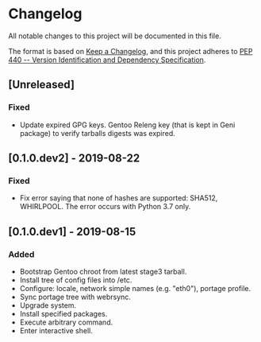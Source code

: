 # Changelog

All notable changes to this project will be documented in this file.

The format is based on [Keep a Changelog][kchng], and this project
adheres to [PEP 440 -- Version Identification and Dependency
Specification][pep440].

[kchng]: https://keepachangelog.com/en/1.0.0/
[pep440]: https://www.python.org/dev/peps/pep-0440/


## [Unreleased]

### Fixed

- Update expired GPG keys. Gentoo Releng key (that is kept in Geni
  package) to verify tarballs digests was expired.


## [0.1.0.dev2] - 2019-08-22

### Fixed

- Fix error saying that none of hashes are supported: SHA512, WHIRLPOOL.
  The error occurs with Python 3.7 only.


## [0.1.0.dev1] - 2019-08-15

### Added

- Bootstrap Gentoo chroot from latest stage3 tarball.
- Install tree of config files into /etc.
- Configure: locale, network simple names (e.g. "eth0"), portage profile.
- Sync portage tree with webrsync.
- Upgrade system.
- Install specified packages.
- Execute arbitrary command.
- Enter interactive shell.
